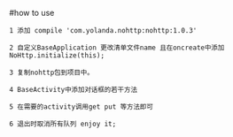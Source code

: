 
#how to use

    1 添加 compile 'com.yolanda.nohttp:nohttp:1.0.3'
    
    2 自定义BaseApplication 更改清单文件name 且在oncreate中添加 NoHttp.initialize(this);
    
    3 复制nohttp包到项目中。
    
    4 BaseActivity中添加对话框的若干方法
    
    5 在需要的activity调用get put 等方法即可  
    
    6 退出时取消所有队列 enjoy it;